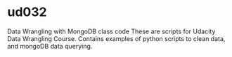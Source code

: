 ud032
=====

Data Wrangling with MongoDB class code
These are scripts for Udacity Data Wrangling Course.  Contains examples of
python scripts to clean data, and mongoDB data querying.
